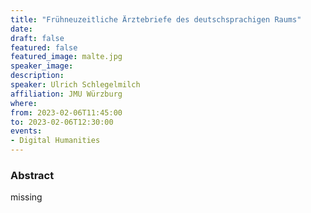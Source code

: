 ```yaml
---
title: "Frühneuzeitliche Ärztebriefe des deutschsprachigen Raums"
date:
draft: false
featured: false
featured_image: malte.jpg
speaker_image:
description:
speaker: Ulrich Schlegelmilch
affiliation: JMU Würzburg
where:
from: 2023-02-06T11:45:00
to: 2023-02-06T12:30:00
events:
- Digital Humanities
---
```


### Abstract

missing
